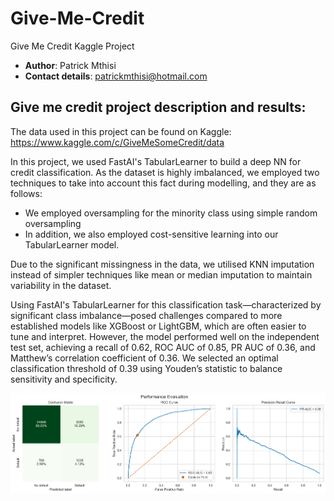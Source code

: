 # Give-Me-Credit
Give Me Credit Kaggle Project
- $\textbf{Author}$: Patrick Mthisi
- $\textbf{Contact details}$: patrickmthisi@hotmail.com

## Give me credit project description and results:

The data used in this project can be found on Kaggle: https://www.kaggle.com/c/GiveMeSomeCredit/data

In this project, we used FastAI's TabularLearner to build a deep NN for credit classification. As the dataset is highly imbalanced, we employed two techniques to take into account this fact during modelling, and they are as follows:

- We employed oversampling for the minority class using simple random oversampling
- In addition, we also employed cost-sensitive learning into our TabularLearner model.

Due to the significant missingness in the data, we utilised KNN imputation instead of simpler techniques like mean or median imputation to maintain variability in the dataset.

Using FastAI's TabularLearner for this classification task—characterized by significant class imbalance—posed challenges compared to more established models like XGBoost or LightGBM, which are often easier to tune and interpret. However, the model performed well on the independent test set, achieving a recall of 0.62, ROC AUC of 0.85, PR AUC of 0.36, and Matthew’s correlation coefficient of 0.36. We selected an optimal classification threshold of 0.39 using Youden’s statistic to balance sensitivity and specificity. 

![Evaluation performance results](Evaluation_perf.png)

